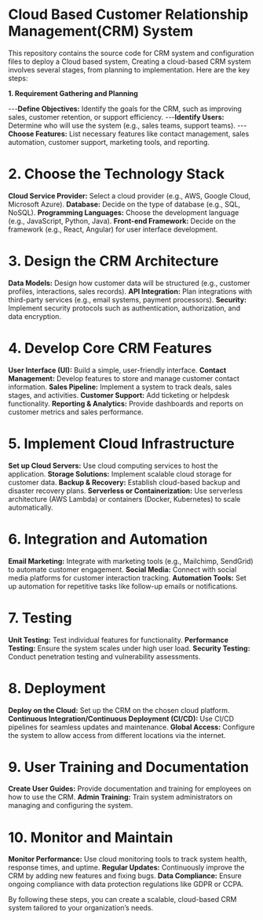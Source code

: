 # Cloud Based Customer Relationship Management(CRM) System

This repository contains the source code for CRM system and configuration files to deploy a Cloud based system, Creating a cloud-based CRM system involves several stages, from planning to implementation. Here are the key steps:

**1. Requirement Gathering and Planning**

---**Define Objectives:** Identify the goals for the CRM, such as improving sales, customer retention, or support efficiency.
---**Identify Users:** Determine who will use the system (e.g., sales teams, support teams).
---**Choose Features:** List necessary features like contact management, sales automation, customer support, marketing tools, and reporting.

# 2. Choose the Technology Stack

**Cloud Service Provider:** Select a cloud provider (e.g., AWS, Google Cloud, Microsoft Azure).
**Database:** Decide on the type of database (e.g., SQL, NoSQL).
**Programming Languages:** Choose the development language (e.g., JavaScript, Python, Java).
**Front-end Framework:** Decide on the framework (e.g., React, Angular) for user interface development.

# 3. Design the CRM Architecture

**Data Models:** Design how customer data will be structured (e.g., customer profiles, interactions, sales records).
**API Integration:** Plan integrations with third-party services (e.g., email systems, payment processors).
**Security:** Implement security protocols such as authentication, authorization, and data encryption.

# 4. Develop Core CRM Features

**User Interface (UI):** Build a simple, user-friendly interface.
**Contact Management:** Develop features to store and manage customer contact information.
**Sales Pipeline:** Implement a system to track deals, sales stages, and activities.
**Customer Support:** Add ticketing or helpdesk functionality.
**Reporting & Analytics:** Provide dashboards and reports on customer metrics and sales performance.

# 5. Implement Cloud Infrastructure

**Set up Cloud Servers:** Use cloud computing services to host the application.
**Storage Solutions:** Implement scalable cloud storage for customer data.
**Backup & Recovery:** Establish cloud-based backup and disaster recovery plans.
**Serverless or Containerization:** Use serverless architecture (AWS Lambda) or containers (Docker, Kubernetes) to scale automatically.

# 6. Integration and Automation

**Email Marketing:** Integrate with marketing tools (e.g., Mailchimp, SendGrid) to automate customer engagement.
**Social Media:** Connect with social media platforms for customer interaction tracking.
**Automation Tools:** Set up automation for repetitive tasks like follow-up emails or notifications.

# 7. Testing

**Unit Testing:** Test individual features for functionality.
**Performance Testing:** Ensure the system scales under high user load.
**Security Testing:** Conduct penetration testing and vulnerability assessments.

# 8. Deployment

**Deploy on the Cloud:** Set up the CRM on the chosen cloud platform.
**Continuous Integration/Continuous Deployment (CI/CD):** Use CI/CD pipelines for seamless updates and maintenance.
**Global Access:** Configure the system to allow access from different locations via the internet.

# 9. User Training and Documentation

**Create User Guides:** Provide documentation and training for employees on how to use the CRM.
**Admin Training:** Train system administrators on managing and configuring the system.

# 10. Monitor and Maintain

**Monitor Performance:** Use cloud monitoring tools to track system health, response times, and uptime.
**Regular Updates:** Continuously improve the CRM by adding new features and fixing bugs.
**Data Compliance:** Ensure ongoing compliance with data protection regulations like GDPR or CCPA.

By following these steps, you can create a scalable, cloud-based CRM system tailored to your organization’s needs.
